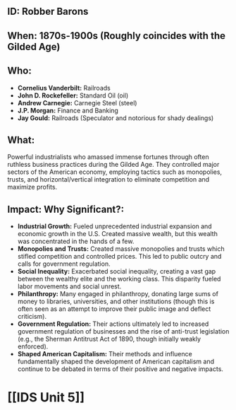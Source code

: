 ## ID: Robber Barons

## When: 1870s-1900s (Roughly coincides with the Gilded Age)

## Who: 
* **Cornelius Vanderbilt:** Railroads
* **John D. Rockefeller:** Standard Oil (oil)
* **Andrew Carnegie:** Carnegie Steel (steel)
* **J.P. Morgan:** Finance and Banking
* **Jay Gould:** Railroads (Speculator and notorious for shady dealings)


## What: 
Powerful industrialists who amassed immense fortunes through often ruthless business practices during the Gilded Age.  They controlled major sectors of the American economy, employing tactics such as monopolies, trusts, and horizontal/vertical integration to eliminate competition and maximize profits.

## Impact: Why Significant?:
* **Industrial Growth:**  Fueled unprecedented industrial expansion and economic growth in the U.S.  Created massive wealth, but this wealth was concentrated in the hands of a few.
* **Monopolies and Trusts:** Created massive monopolies and trusts which stifled competition and controlled prices. This led to public outcry and calls for government regulation.
* **Social Inequality:**  Exacerbated social inequality, creating a vast gap between the wealthy elite and the working class.  This disparity fueled labor movements and social unrest.
* **Philanthropy:** Many engaged in philanthropy, donating large sums of money to libraries, universities, and other institutions (though this is often seen as an attempt to improve their public image and deflect criticism).
* **Government Regulation:** Their actions ultimately led to increased government regulation of businesses and the rise of anti-trust legislation (e.g., the Sherman Antitrust Act of 1890, though initially weakly enforced).
* **Shaped American Capitalism:** Their methods and influence fundamentally shaped the development of American capitalism and continue to be debated in terms of their positive and negative impacts.

# [[IDS Unit 5]]
